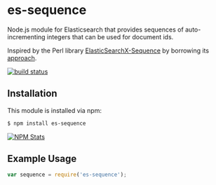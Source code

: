 # es-sequence

Node.js module for Elasticsearch that provides sequences of auto-incrementing integers that can be used for document ids.

Inspired by the Perl library [ElasticSearchX-Sequence](https://github.com/clintongormley/ElasticSearchX-Sequence) by borrowing its [approach](http://blogs.perl.org/users/clinton_gormley/2011/10/elasticsearchsequence---a-blazing-fast-ticket-server.html).

[![build status](https://secure.travis-ci.org/analog-nico/es-sequence.png)](http://travis-ci.org/analog-nico/es-sequence)

## Installation

This module is installed via npm:

``` bash
$ npm install es-sequence
```

[![NPM Stats](https://nodei.co/npm/es-sequence.png?downloads=true)](https://npmjs.org/package/es-sequence)

## Example Usage

``` js
var sequence = require('es-sequence');
```

